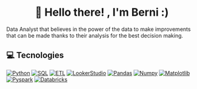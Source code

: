 <h1 align="center">👋 Hello there! , I'm Berni :)</h1>
Data Analyst that believes in the power of the data to make improvements that can be made thanks to their analysis for the best decision making.

## 💻 Tecnologies
[![Python](https://img.shields.io/badge/Python-323330?style=for-the-badge&logo=Python&logoColor=F7DF1E)]()
[![SQL](https://img.shields.io/badge/SQL%20js-000000?style=for-the-badge&logo=SQL&logoColor=white)]()
[![ETL](https://img.shields.io/badge/ETL-4EA94B?style=for-the-badge&logo=ETL&logoColor=white)]()
[![LookerStudio](https://img.shields.io/badge/LookerStudio%20js-000000?style=for-the-badge&logo=LookerStudio&logoColor=white)]()
[![Pandas](https://img.shields.io/badge/Pandas-009639?style=for-the-badge&logo=Pandas&logoColor=white)]()
[![Numpy](https://img.shields.io/badge/Numpy%20js-339933?style=for-the-badge&logo=Numpy&logoColor=white)]()
[![Matplotlib](https://img.shields.io/badge/Matplotlib-FF6C37?style=for-the-badge&logo=Mathplotlib&logoColor=white)]()
[![Pyspark](https://img.shields.io/badge/Pyspark-20232A?style=for-the-badge&logo=Pyspark&logoColor=61DAFB)]()
[![Databricks](https://img.shields.io/badge/Databricks-B73BFE?style=for-the-badge&logo=Databricks&logoColor=FFD62E)]()
